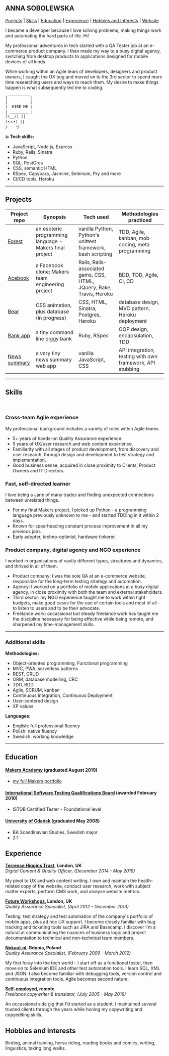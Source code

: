 ## ANNA SOBOLEWSKA

[Projects](#projects) | [Skills](#skills) | [Education](#education) | [Experience](#experience) | [Hobbies and Interests](#hobbies-and-interests) | [Website](url)

I became a developer because I love solving problems, making things work and automating the hard parts of life. Hi!  
  
My professional adventures in tech started with a QA Tester job at an e-commerce product company. I then made my way to a busy digital agency, switching from desktop products to applications designed for mobile devices of all kinds.  
  
While working within an Agile team of developers, designers and product owners, I caught the UX bug and moved on to the 3rd sector to spend more time researching users and ways to reach them. My desire to make things happen is what subsequently led me to coding. 


```
|￣￣￣￣￣￣|
|          |
|  HIRE ME |
| ＿＿＿＿＿_| 
(\__/) || 
(•ㅅ•) || 
/ 　 づ
```


**💥 Tech skills:**  
* JavaScript, Node.js, Express    
* Ruby, Rails, Sinatra   
* Python  
* SQL, PostGres
* CSS, semantic HTML 
* RSpec, Capybara, Jasmine, Selenium, Pry and more
* CI/CD tools, Heroku

---

## Projects

| Project repo | Synopsis | Tech used | Methodologies practiced |   
| --- | --- | --- | --- |  
| [Forest](https://github.com/lucianmot/f.rest) | an esoteric programming language - Makers final project | vanilla Python, Python's unittest framework, bash scripting | TDD, Agile, kanban, mob coding, meta programming |  
| [Acebook](https://github.com/bengscott2/acebook-livewire) | a Facebook clone; Makers team engineering project | Rails, Rails-associated gems, CSS, HTML, JQuery, Rake, Travis, Heroku | BDD, TDD, Agile, CI, CD |  
| [Bear](https://github.com/aniasobo/bear) | CSS animation, plus database (in progress) | CSS, HTML, Sinatra, Postgres, Heroku | database design, MVC pattern, Heroku deployment |  
| [Bank app](https://github.com/aniasobo/tech-test-bank) | a tiny command line piggy bank | Ruby, RSpec | OOP design, encapsulation, TDD |  
| [News summary](https://github.com/aniasobo/news-summary-challenge) | a very tiny news summary web app | vanilla JavaScript, CSS | API integration, testing with own framework, API stubbing |  


---

## Skills


<a href="https://sourcerer.io/aniasobo"><img src="https://img.shields.io/badge/JavaScript-144%20commits-orange.svg" alt=""></a> <a href="https://sourcerer.io/aniasobo"><img src="https://img.shields.io/badge/Ruby-348%20commits-orange.svg" alt=""></a> <a href="https://sourcerer.io/aniasobo"><img src="https://img.shields.io/badge/Python-56%20commits-orange.svg" alt=""></a> <a href="https://sourcerer.io/aniasobo"><img src="https://img.shields.io/badge/SQL-90%20commits-orange.svg" alt=""></a> <a href="https://sourcerer.io/aniasobo"><img src="https://img.shields.io/badge/CSS-241%20commits-orange.svg" alt=""></a> <a href="https://sourcerer.io/aniasobo"><img src="https://img.shields.io/badge/HTML-138%20commits-orange.svg" alt=""></a>  


### Cross-team Agile experience

My professional background includes a variety of roles within Agile teams.

- 5+ years of hands-on Quality Assurance experience.
- 5 years of UX/user research and web content experience.
- Familiarity with all stages of product development, from discovery and user research, through design and development to test strategy and implementation.
- Good business sense, acquired in close proximity to Clients, Product Owners and IT Directors.

### Fast, self-directed learner

I love being a Jane of many trades and finding unexpected connections between unrelated things.

- For my final Makers project, I picked up Python - a programming language previously unknown to me - and started TDDing in it within 2 days.
- Known for spearheading constant process improvement in all my previous jobs.
- Early adopter, techno-optimist, hardware tinkerer.

### Product company, digital agency and NGO experience

I worked in organisations of vastly different types, structures and dynamics, and thrived in all of them.

- Product company: I was the sole QA at an e-commerce website, responsible for the long-term testing strategy and automation. 
- Agency: I worked on a portfolio of mobile applications at a busy digital agency, in close proximity with both the team and external stakeholders.
- Third sector: my NGO experience taught me to work within tight budgets, make good cases for the use of certain tools and most of all - to listen to users and to be their advocate.   
- Freelance work: occassional but steady freelance work has taught me the discipline necessary for being effective while being remote, and sharpened my time-management skills.

---

### Additional skills

**Methodologies:**  
* Object-oriented programming, Functional programming 
* MVC, PWA, serverless patterns 
* REST, CRUD
* ORM, database modelling, CRC
* TDD, BDD
* Agile, SCRUM, kanban
* Continuous Integration, Continuous Deployment
* User-centered design
* XP values

**Languages:**   
  * English: full professional fluency
  * Polish: native fluency
  * Swedish: working knowledge

---

## Education

#### [Makers Academy](https://makers.tech/) (graduated August 2019)

- [my full Makers portfolio](https://github.com/aniasobo/portfolio)

#### [International Software Testing Qualifications Board](https://www.istqb.org/) (awarded February 2010) 

- ISTQB Certified Tester - Foundational level  

#### [University of Gdańsk](https://en.ug.edu.pl/) (graduated May 2008)

- BA Scandinavian Studies, Swedish major
- 2:1

## Experience

**[Terrence Higgins Trust](https://www.tht.org.uk/), London, UK**      
*Digital Content & Quality Officer, (December 2014 - May 2019)*  
  
My pivot to UX and web content writing. I own and maintain the health-related copy of the website, conduct user research, work with subject matter experts, perform CMS work, and analyse website metrics.  

**[Future Workshops](https://www.fws.io/), London, UK**    
*Quality Assurance Specialist, (April 2012 - December 2013)*   
  
Testing, test strategy and test automation of the company's portfolio of mobile apps, plus ad hoc UX support. I become closely familiar with bug tracking and ticketing tools such as JIRA and Basecamp. I discover I'm a natural at communicating the nuances of business logic and project documentation to technical and non-technical team members.  

**[Nokaut.pl](http://www.nokaut.pl/), Gdynia, Poland**    
*Quality Assurance Specialist, (February 2009 - March 2012)*  
  
My first foray into the tech world - I start off as a functional tester, then move on to Selenium IDE and other test automation tools. I learn SQL, XML and JSON. I also become familiar with debugging tools, version control and continuous integration tools. Agile becomes second nature. 

**[Self-employed](https://www.upwork.com/o/profiles/users/_~018800be9d6c5bc584/), remote**    
*Freelance copywriter & translator, (July 2005 - May 2019)*  
  
An occassional side gig that I'd started as a student. I maintained several trusted clients through the years while honing my copywriting and copyediting skills.  

  
## Hobbies and interests

Birding, animal training, horse riding, reading books and comics, writing, linguistics, taking long walks.